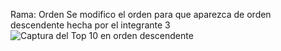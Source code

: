 Rama: Orden
Se modifico el orden para que aparezca de orden descendente hecha por el integrante 3
![Captura del Top 10 en orden descendente](Taller01-Ramas/TopMusical/TopMusical/assets/Captura_reverse.png)

